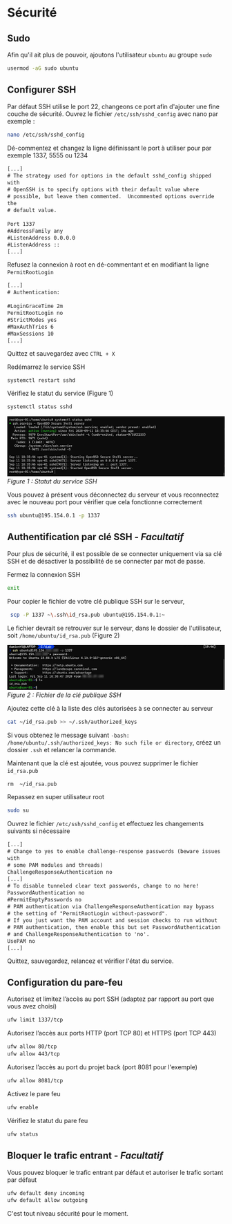 # Sécurité

## Sudo

Afin qu'il ait plus de pouvoir, ajoutons l'utilisateur `ubuntu` au groupe `sudo`
``` bash
usermod -aG sudo ubuntu
```

## Configurer SSH

Par défaut SSH utilise le port 22, changeons ce port afin d'ajouter une fine couche de sécurité.
Ouvrez le fichier `/etc/ssh/sshd_config` avec nano par exemple :
``` bash
nano /etc/ssh/sshd_config
```
Dé-commentez et changez la ligne définissant le port à utiliser pour par exemple 1337, 5555 ou 1234
``` {7}
[...]
# The strategy used for options in the default sshd_config shipped with
# OpenSSH is to specify options with their default value where
# possible, but leave them commented.  Uncommented options override the
# default value.

Port 1337
#AddressFamily any
#ListenAddress 0.0.0.0
#ListenAddress ::
[...]
```
Refusez la connexion à root en dé-commentant et en modifiant la ligne `PermitRootLogin`
``` {5}
[...]
# Authentication:

#LoginGraceTime 2m
PermitRootLogin no
#StrictModes yes
#MaxAuthTries 6
#MaxSessions 10
[...]
```
Quittez et sauvegardez avec `CTRL + X`

Redémarrez le service SSH

``` bash
systemctl restart sshd
```

Vérifiez le statut du service (Figure 1)
``` bash
systemctl status sshd
```

![Statut du service SSH](./images/ssh-status.jpg)
*Figure 1 : Statut du service SSH*

<Alert message="Vérifier bien votre configuration SSH avant de vous déconnecter du serveur !"/>

Vous pouvez à présent vous déconnectez du serveur et vous reconnectez avec le nouveau port pour vérifier que cela fonctionne correctement
``` bash
ssh ubuntu@195.154.0.1 -p 1337
```

## Authentification par clé SSH - *Facultatif*

Pour plus de sécurité, il est possible de se connecter uniquement via sa clé SSH et de désactiver la possibilité de se connecter par mot de passe.

Fermez la connexion SSH
``` bash
exit
```

Pour copier le fichier de votre clé publique SSH sur le serveur,
``` bash
 scp -P 1337 ~\.ssh\id_rsa.pub ubuntu@195.154.0.1:~
```

Le fichier devrait se retrouver sur le serveur, dans le dossier de l'utilisateur, soit `/home/ubuntu/id_rsa.pub` (Figure 2)

![Fichier de la clé publique SSH](./images/ssh-copy.jpg)
*Figure 2 : Fichier de la clé publique SSH*

Ajoutez cette clé à la liste des clés autorisées à se connecter au serveur
``` bash
cat ~/id_rsa.pub >> ~/.ssh/authorized_keys
```

Si vous obtenez le message suivant `-bash: /home/ubuntu/.ssh/authorized_keys: No such file or directory`, créez un dossier `.ssh` et relancer la commande.

Maintenant que la clé est ajoutée, vous pouvez supprimer le fichier `id_rsa.pub`
```
rm  ~/id_rsa.pub
```
Repassez en super utilisateur root
``` bash
sudo su
```

Ouvrez le fichier `/etc/ssh/sshd_config` et effectuez les changements suivants si nécessaire
``` {4,7,14}
[...]
# Change to yes to enable challenge-response passwords (beware issues with
# some PAM modules and threads)
ChallengeResponseAuthentication no
[...]
# To disable tunneled clear text passwords, change to no here!
PasswordAuthentication no
#PermitEmptyPasswords no
# PAM authentication via ChallengeResponseAuthentication may bypass
# the setting of "PermitRootLogin without-password".
# If you just want the PAM account and session checks to run without
# PAM authentication, then enable this but set PasswordAuthentication
# and ChallengeResponseAuthentication to 'no'.
UsePAM no
[...]
```

Quittez, sauvegardez, relancez et vérifier l'état du service.

## Configuration du pare-feu

Autorisez et limitez l’accès au port SSH (adaptez par rapport au port que vous avez choisi)
``` bash
ufw limit 1337/tcp
```

Autorisez l’accès aux ports HTTP (port TCP 80) et HTTPS (port TCP 443)
``` bash
ufw allow 80/tcp
ufw allow 443/tcp
```

Autorisez l’accès au port du projet back (port 8081 pour l'exemple)
``` bash
ufw allow 8081/tcp
```

Activez le pare feu
``` bash
ufw enable
```

Vérifiez le statut du pare feu
``` bash
ufw status
```

## Bloquer le trafic entrant - *Facultatif*

Vous pouvez bloquer le trafic entrant par défaut et autoriser le trafic sortant par défaut
``` bash
ufw default deny incoming
ufw default allow outgoing
```

C'est tout niveau sécurité pour le moment.

